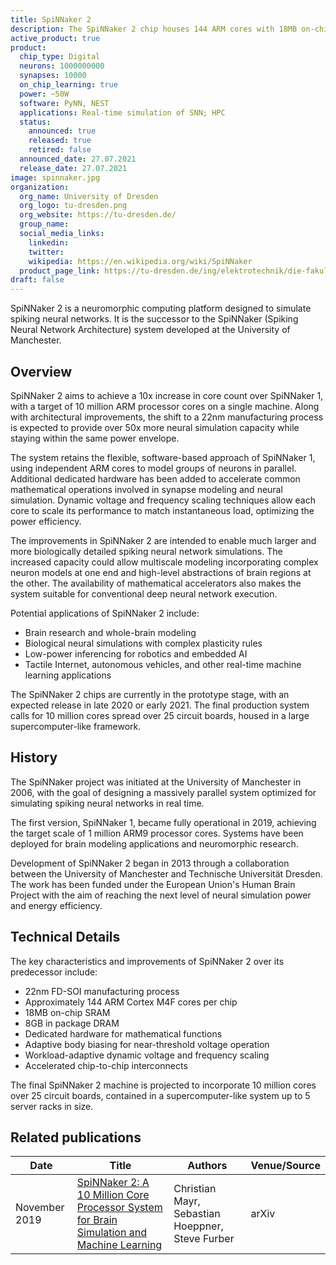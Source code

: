 ```yaml
---
title: SpiNNaker 2
description: The SpiNNaker 2 chip houses 144 ARM cores with 18MB on-chip SRAM, 8GB DRAM, and dedicated math accelerators. Manufactured in 22nm, it employs body biasing and DVFS for adaptive near-threshold operation down to 0.4V, enabling a 50x increase in neural simulation capacity per watt over SpiNNaker 1.
active_product: true
product:
  chip_type: Digital
  neurons: 1000000000
  synapses: 10000
  on_chip_learning: true
  power: ~50W
  software: PyNN, NEST
  applications: Real-time simulation of SNN; HPC
  status:
    announced: true
    released: true
    retired: false
  announced_date: 27.07.2021
  release_date: 27.07.2021
image: spinnaker.jpg
organization:
  org_name: University of Dresden
  org_logo: tu-dresden.png
  org_website: https://tu-dresden.de/
  group_name:
  social_media_links:
    linkedin:
    twitter:
    wikipedia: https://en.wikipedia.org/wiki/SpiNNaker
  product_page_link: https://tu-dresden.de/ing/elektrotechnik/die-fakultaet/aktuelles/news/spinnaker2-tu-dresden-university-of-manchester-und-globalfoundries-gelingt-durchbruch-bei-ki-cloud-systemen?set_language=en
draft: false
---
```


SpiNNaker 2 is a neuromorphic computing platform designed to simulate spiking neural networks. It is the successor to the SpiNNaker (Spiking Neural Network Architecture) system developed at the University of Manchester. 

## Overview

SpiNNaker 2 aims to achieve a 10x increase in core count over SpiNNaker 1, with a target of 10 million ARM processor cores on a single machine. Along with architectural improvements, the shift to a 22nm manufacturing process is expected to provide over 50x more neural simulation capacity while staying within the same power envelope.

The system retains the flexible, software-based approach of SpiNNaker 1, using independent ARM cores to model groups of neurons in parallel. Additional dedicated hardware has been added to accelerate common mathematical operations involved in synapse modeling and neural simulation. Dynamic voltage and frequency scaling techniques allow each core to scale its performance to match instantaneous load, optimizing the power efficiency.

The improvements in SpiNNaker 2 are intended to enable much larger and more biologically detailed spiking neural network simulations. The increased capacity could allow multiscale modeling incorporating complex neuron models at one end and high-level abstractions of brain regions at the other. The availability of mathematical accelerators also makes the system suitable for conventional deep neural network execution.

Potential applications of SpiNNaker 2 include:

- Brain research and whole-brain modeling
- Biological neural simulations with complex plasticity rules
- Low-power inferencing for robotics and embedded AI
- Tactile Internet, autonomous vehicles, and other real-time machine learning applications

The SpiNNaker 2 chips are currently in the prototype stage, with an expected release in late 2020 or early 2021. The final production system calls for 10 million cores spread over 25 circuit boards, housed in a large supercomputer-like framework.

## History

The SpiNNaker project was initiated at the University of Manchester in 2006, with the goal of designing a massively parallel system optimized for simulating spiking neural networks in real time. 

The first version, SpiNNaker 1, became fully operational in 2019, achieving the target scale of 1 million ARM9 processor cores. Systems have been deployed for brain modeling applications and neuromorphic research.

Development of SpiNNaker 2 began in 2013 through a collaboration between the University of Manchester and Technische Universität Dresden. The work has been funded under the European Union's Human Brain Project with the aim of reaching the next level of neural simulation power and energy efficiency.

## Technical Details

The key characteristics and improvements of SpiNNaker 2 over its predecessor include:

- 22nm FD-SOI manufacturing process
- Approximately 144 ARM Cortex M4F cores per chip 
- 18MB on-chip SRAM
- 8GB in package DRAM  
- Dedicated hardware for mathematical functions
- Adaptive body biasing for near-threshold voltage operation
- Workload-adaptive dynamic voltage and frequency scaling
- Accelerated chip-to-chip interconnects

The final SpiNNaker 2 machine is projected to incorporate 10 million cores over 25 circuit boards, contained in a supercomputer-like system up to 5 server racks in size.

## Related publications
| Date | Title | Authors  | Venue/Source |
|------|-------|----------|------------- |
| November 2019 | [SpiNNaker 2: A 10 Million Core Processor System for Brain Simulation and Machine Learning](https://arxiv.org/abs/1911.02385) | Christian Mayr, Sebastian Hoeppner, Steve Furber |  arXiv |